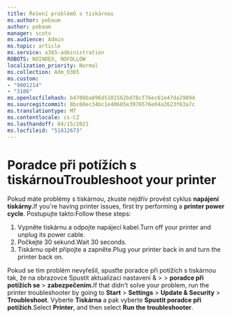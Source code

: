 ```yaml
---
title: Řešení problémů s tiskárnou
ms.author: pebaum
author: pebaum
manager: scotv
ms.audience: Admin
ms.topic: article
ms.service: o365-administration
ROBOTS: NOINDEX, NOFOLLOW
localization_priority: Normal
ms.collection: Adm_O365
ms.custom:
- "9001214"
- "3186"
ms.openlocfilehash: b4700ba896d5101562bd78cf76ec61e47da29894
ms.sourcegitcommit: 8bc60ec34bc1e40685e3976576e04a2623f63a7c
ms.translationtype: MT
ms.contentlocale: cs-CZ
ms.lasthandoff: 04/15/2021
ms.locfileid: "51812673"
---
```

# <a name="troubleshoot-your-printer"></a><span data-ttu-id="ac5c3-102">Poradce při potížích s tiskárnou</span><span class="sxs-lookup"><span data-stu-id="ac5c3-102">Troubleshoot your printer</span></span>

<span data-ttu-id="ac5c3-103">Pokud máte problémy s tiskárnou, zkuste nejdřív provést cyklus **napájení tiskárny.**</span><span class="sxs-lookup"><span data-stu-id="ac5c3-103">If you're having printer issues, first try performing a **printer power cycle**.</span></span> <span data-ttu-id="ac5c3-104">Postupujte takto:</span><span class="sxs-lookup"><span data-stu-id="ac5c3-104">Follow these steps:</span></span>

1. <span data-ttu-id="ac5c3-105">Vypněte tiskárnu a odpojte napájecí kabel.</span><span class="sxs-lookup"><span data-stu-id="ac5c3-105">Turn off your printer and unplug its power cable.</span></span>
2. <span data-ttu-id="ac5c3-106">Počkejte 30 sekund.</span><span class="sxs-lookup"><span data-stu-id="ac5c3-106">Wait 30 seconds.</span></span>
3. <span data-ttu-id="ac5c3-107">Tiskárnu opět připojte a zapněte.</span><span class="sxs-lookup"><span data-stu-id="ac5c3-107">Plug your printer back in and turn the printer back on.</span></span>

<span data-ttu-id="ac5c3-108">Pokud se tím problém nevyřešil, spusťte poradce při potížích s tiskárnou tak, že na obrazovce Spustit aktualizaci nastavení &  >    >  **poradce při potížích se**  >  **zabezpečením.**</span><span class="sxs-lookup"><span data-stu-id="ac5c3-108">If that didn't solve your problem, run the printer troubleshooter by going to **Start** > **Settings** > **Update & Security** > **Troubleshoot**.</span></span> <span data-ttu-id="ac5c3-109">Vyberte **Tiskárna** a pak vyberte **Spustit poradce při potížích**.</span><span class="sxs-lookup"><span data-stu-id="ac5c3-109">Select **Printer**, and then select **Run the troubleshooter**.</span></span>